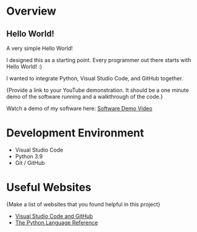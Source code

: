 # Overview

## Hello World!

A very simple Hello World!

I designed this as a starting point. Every programmer out there starts with Hello World! :)

I wanted to integrate Python, Visual Studio Code, and GitHub together.

{Provide a link to your YouTube demonstration.  It should be a one minute demo of the software running and a walkthrough of the code.}

Watch a demo of my software here: [Software Demo Video](https://youtu.be/kx9ppsOne_M)

# Development Environment

* Visual Studio Code
* Python 3.9
* Git / GitHub

# Useful Websites

{Make a list of websites that you found helpful in this project}
* [Visual Studio Code and GitHub](https://code.visualstudio.com/docs/editor/versioncontrol)
* [The Python Language Reference](https://docs.python.org/3.9/reference/index.html)

